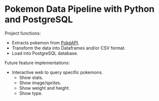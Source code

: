 # Pokemon Data Pipeline with Python and PostgreSQL

Project functions:
- Extracts pokemon from [PokéAPI](https://pokeapi.co/).
- Transform the data into Dataframes and/or CSV format.
- Load into PostgreSQL database.

Future feature implementations:
- Interactive web to query specific pokemons.
    - Show stats.
    - Show image/sprites.
    - Show weight and height.
    - Show type.
